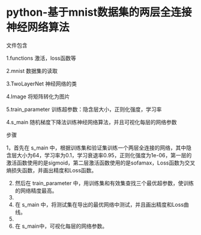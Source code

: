 # python-基于mnist数据集的两层全连接神经网络算法

文件包含 

1.functions  激活，loss函数等

2.mnist  数据集的读取

3.TwoLayerNet  神经网络的类

4.Image  将矩阵转化为图片

5.train_parameter 训练超参数：隐含层大小，正则化强度，学习率

4.s_main  随机梯度下降法训练神经网络算法，并且可视化每层的网络参数

步骤

1，首先在 s_main 中，根据训练集和验证集训练一个两层全连接的网络，其中隐含层大小为64，学习率为0.1，学习衰退率0.95，正则化强度为1e-06，第一层的激活函数使用的是sigmoid，第二层激活函数使用的是sofamax，Loss函数为交叉熵损失函数，并画出精度和Loss函数。

2. 然后在 train_parameter 中，用训练集和有效集查找三个最优超参数，使训练的网络精度最高。
3. 
4. 在 s_main 中，将测试集在导出的最优网络中测试，并且画出精度和Loss曲线。
5. 
6. 在 s_main中，可视化每层的网络参数。
